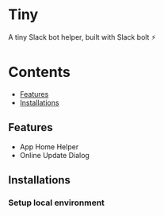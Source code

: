 # Tiny
A tiny Slack bot helper, built with Slack bolt ⚡️

# Contents
<!-- TOC -->
- [Features](#features)
- [Installations](#installations)

Features
------
* App Home Helper
* Online Update Dialog

Installations
------

### Setup local environment
### 
